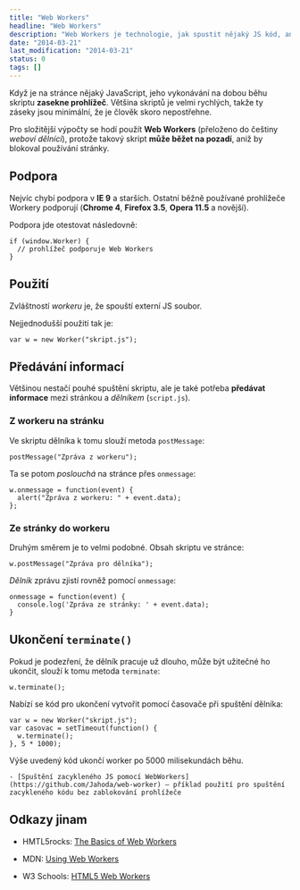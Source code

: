 ```yaml
---
title: "Web Workers"
headline: "Web Workers"
description: "Web Workers je technologie, jak spustit nějaký JS kód, aniž by zdržoval reakce prohlížeče."
date: "2014-03-21"
last_modification: "2014-03-21"
status: 0
tags: []
---
```


Když je na stránce nějaký JavaScript, jeho vykonávání na dobou běhu skriptu **zasekne prohlížeč**. Většina skriptů je velmi rychlých, takže ty záseky jsou minimální, že je člověk skoro nepostřehne.

Pro složitější výpočty se hodí použít **Web Workers** (přeloženo do češtiny *weboví dělníci*), protože takový skript **může běžet na pozadí**, aniž by blokoval používání stránky.

## Podpora

Nejvíc chybí podpora v **IE 9** a starších. Ostatní běžně používané prohlížeče Workery podporují (**Chrome 4**, **Firefox 3.5**, **Opera 11.5** a novější).

Podpora jde otestovat následovně:

```
if (window.Worker) {
  // prohlížeč podporuje Web Workers
}
```

## Použití

Zvláštností *workeru* je, že spouští externí JS soubor.

Nejjednodušší použití tak je:

```
var w = new Worker("skript.js");
```

## Předávání informací

Většinou nestačí pouhé spuštění skriptu, ale je také potřeba **předávat informace** mezi stránkou a *dělníkem* (`script.js`).

### Z workeru na stránku

Ve skriptu dělníka k tomu slouží metoda `postMessage`:

```
postMessage("Zpráva z workeru");
```

Ta se potom *poslouchá* na stránce přes `onmessage`:

```
w.onmessage = function(event) {
  alert("Zpráva z workeru: " + event.data);
};
```

### Ze stránky do workeru

Druhým směrem je to velmi podobné. Obsah skriptu ve stránce:

```
w.postMessage("Zpráva pro dělníka");
```

*Dělník* zprávu zjistí rovněž pomocí `onmessage`:

```
onmessage = function(event) {
  console.log('Zpráva ze stránky: ' + event.data);
}
```

## Ukončení `terminate()`

Pokud je podezření, že dělník pracuje už dlouho, může být užitečné ho ukončit, slouží k tomu metoda `terminate`:

```
w.terminate();
```

Nabízí se kód pro ukončení vytvořit pomocí časovače při spuštění dělníka:

```
var w = new Worker("skript.js");
var casovac = setTimeout(function() {
  w.terminate();
}, 5 * 1000);
```

Výše uvedený kód ukončí worker po 5000 milisekundách běhu.

    - [Spuštění zacykleného JS pomocí WebWorkers](https://github.com/Jahoda/web-worker) – příklad použití pro spuštění zacykleného kódu bez zablokování prohlížeče

## Odkazy jinam

  - HMTL5rocks: [The Basics of Web Workers](http://www.html5rocks.com/en/tutorials/workers/basics/)

  - MDN: [Using Web Workers](https://developer.mozilla.org/en-US/docs/Web/API/Web_Workers_API/Using_web_workers)

  - W3 Schools: [HTML5 Web Workers](http://www.w3schools.com/html/html5_webworkers.asp)